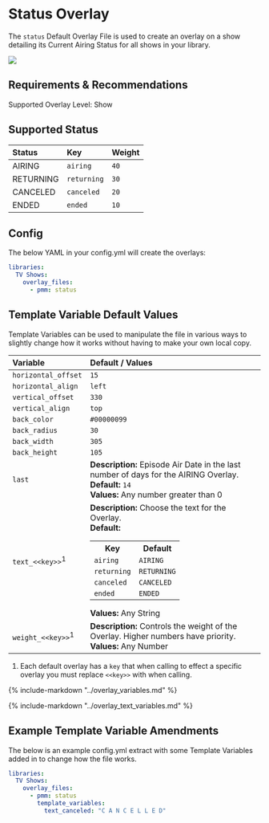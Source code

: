 # Status Overlay

The `status` Default Overlay File is used to create an overlay on a show detailing its Current Airing Status for all shows in your library.

![](images/status.png)

## Requirements & Recommendations

Supported Overlay Level: Show

## Supported Status

| Status    | Key         | Weight |
|:----------|:------------|:-------|
| AIRING    | `airing`    | `40`   |
| RETURNING | `returning` | `30`   |
| CANCELED  | `canceled`  | `20`   |
| ENDED     | `ended`     | `10`   |

## Config

The below YAML in your config.yml will create the overlays:

```yaml
libraries:
  TV Shows:
    overlay_files:
      - pmm: status
```

## Template Variable Default Values

Template Variables can be used to manipulate the file in various ways to slightly change how it works without having to make your own local copy.

| Variable                     | Default / Values                                                                                                                                                                                                                                                                                                                                    |
|:-----------------------------|:----------------------------------------------------------------------------------------------------------------------------------------------------------------------------------------------------------------------------------------------------------------------------------------------------------------------------------------------------|
| `horizontal_offset`          | `15`                                                                                                                                                                                                                                                                                                                                                |
| `horizontal_align`           | `left`                                                                                                                                                                                                                                                                                                                                              |
| `vertical_offset`            | `330`                                                                                                                                                                                                                                                                                                                                               |
| `vertical_align`             | `top`                                                                                                                                                                                                                                                                                                                                               |
| `back_color`                 | `#00000099`                                                                                                                                                                                                                                                                                                                                         |
| `back_radius`                | `30`                                                                                                                                                                                                                                                                                                                                                |
| `back_width`                 | `305`                                                                                                                                                                                                                                                                                                                                               |
| `back_height`                | `105`                                                                                                                                                                                                                                                                                                                                               |
| `last`                       | **Description:** Episode Air Date in the last number of days for the AIRING Overlay.<br>**Default:** `14`<br>**Values:** Any number greater than 0                                                                                                                                                                                                  |
| `text_<<key>>`<sup>1</sup>   | **Description:** Choose the text for the Overlay.<br>**Default:** <table class="clearTable"><tr><th>Key</th><th>Default</th></tr><tr><td>`airing`</td><td>`AIRING`</td></tr><tr><td>`returning`</td><td>`RETURNING`</td></tr><tr><td>`canceled`</td><td>`CANCELED`</td></tr><tr><td>`ended`</td><td>`ENDED`</td></tr></table>**Values:** Any String |
| `weight_<<key>>`<sup>1</sup> | **Description:** Controls the weight of the Overlay. Higher numbers have priority.<br>**Values:** Any Number                                                                                                                                                                                                                                        |

1. Each default overlay has a `key` that when calling to effect a specific overlay you must replace `<<key>>` with when calling.

{%
   include-markdown "../overlay_variables.md"
%}

{%
   include-markdown "../overlay_text_variables.md"
%}

## Example Template Variable Amendments

The below is an example config.yml extract with some Template Variables added in to change how the file works.

```yaml
libraries:
  TV Shows:
    overlay_files:
      - pmm: status
        template_variables:
          text_canceled: "C A N C E L L E D"
```
